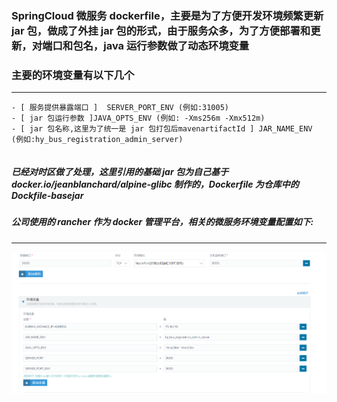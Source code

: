 ### SpringCloud 微服务 dockerfile，主要是为了方便开发环境频繁更新 jar 包，做成了外挂 jar 包的形式，由于服务众多，为了方便部署和更新，对端口和包名，java 运行参数做了动态环境变量

### 主要的环境变量有以下几个

---

    - [ 服务提供暴露端口 ]  SERVER_PORT_ENV (例如:31005)
    - [ jar 包运行参数 ]JAVA_OPTS_ENV (例如: -Xms256m -Xmx512m)
    - [ jar 包名称,这里为了统一是 jar 包打包后mavenartifactId ] JAR_NAME_ENV (例如:hy_bus_registration_admin_server)

```

```

##### 已经对时区做了处理，这里引用的基础 jar 包为自己基于 docker.io/jeanblanchard/alpine-glibc 制作的，Dockerfile 为仓库中的 Dockfile-basejar

##### 公司使用的 rancher 作为 docker 管理平台，相关的微服务环境变量配置如下:

---

![dockersc](https://raw.githubusercontent.com/burncode/springcloud-dockerfile-jar/master/ranchersc.png)
